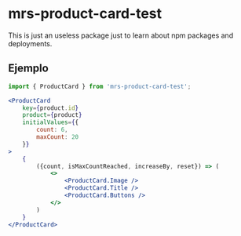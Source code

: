 # mrs-product-card-test

This is just an useless package just to learn about npm packages and deployments.

## Ejemplo
```jsx
import { ProductCard } from 'mrs-product-card-test';
```

```jsx
<ProductCard 
    key={product.id}
    product={product}
    initialValues={{
        count: 6,
        maxCount: 20
    }}
>
    {
        ({count, isMaxCountReached, increaseBy, reset}) => (
            <>
                <ProductCard.Image />
                <ProductCard.Title />
                <ProductCard.Buttons />
            </>
        )
    }
</ProductCard>
```
